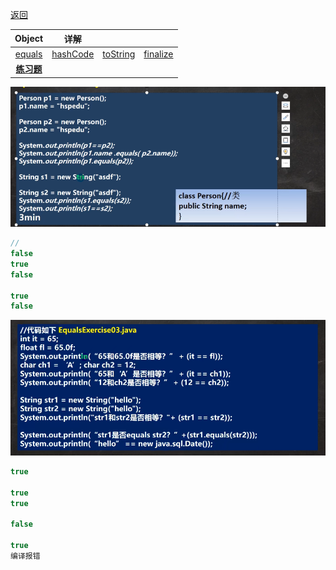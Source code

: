 [返回](练习题.md)


|Object|详解|||
|:-:|:-:|:-:|:-:|
|[equals](Object类详解-equals.md)|[hashCode](Object类详解-hashcode.md)|[toString](Object类详解-toString.md)|[finalize](Object类详解-finalize.md)|
|[**练习题**](练习题-equals.md)|


![alt text](https://raw.githubusercontent.com/Stolorzs/Picgo/master/changxielianxiti.png)

```java
//
false
true
false

true
false
```

![alt text](https://raw.githubusercontent.com/Stolorzs/Picgo/master/chongxielianxiti2.png)

```java
true

true
true

false

true
编译报错
```

